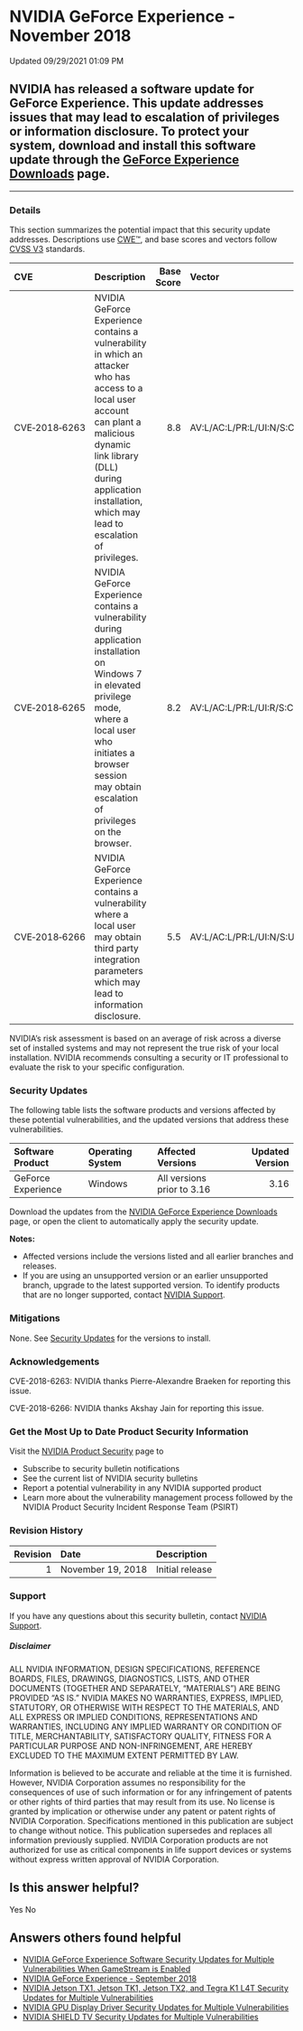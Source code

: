 

 NVIDIA GeForce Experience - November 2018
============================================================




 Updated 09/29/2021 01:09 PM



NVIDIA has released a software update for GeForce Experience. This update addresses issues that may lead to escalation of privileges or information disclosure. To protect your system, download and install this software update through the [GeForce Experience Downloads](https://www.geforce.com/geforce-experience/download) page.
---------------------------------------------------------------------------------------------------------------------------------------------------------------------------------------------------------------------------------------------------------------------------------------------------------------------------------------

 



---




### Details


This section summarizes the potential impact that this security update addresses. Descriptions use [CWE™](https://cwe.mitre.org/), and base scores and vectors follow [CVSS V3](https://www.first.org/cvss/user-guide) standards.


| CVE | Description | Base Score | Vector |
|:--------------|:---------------------------------------------------------------------------------------------------------------------------------------------------------------------------------------------------------------------------------------------|-------------:|:------------------------------------|
| CVE‑2018‑6263 | NVIDIA GeForce Experience contains a vulnerability in which an attacker who has access to a local user account can plant a malicious dynamic link library (DLL) during application installation, which may lead to escalation of privileges. | 8.8 | AV:L/AC:L/PR:L/UI:N/S:C/C:H/I:H/A:H |
| CVE‑2018‑6265 | NVIDIA GeForce Experience contains a vulnerability during application installation on Windows 7 in elevated privilege mode, where a local user who initiates a browser session may obtain escalation of privileges on the browser. | 8.2 | AV:L/AC:L/PR:L/UI:R/S:C/C:H/I:H/A:H |
| CVE‑2018‑6266 | NVIDIA GeForce Experience contains a vulnerability where a local user may obtain third party integration parameters which may lead to information disclosure. | 5.5 | AV:L/AC:L/PR:L/UI:N/S:U/C:H/I:N/A:N |
NVIDIA’s risk assessment is based on an average of risk across a diverse set of installed systems and may not represent the true risk of your local installation. NVIDIA recommends consulting a security or IT professional to evaluate the risk to your specific configuration.


 


### Security Updates


The following table lists the software products and versions affected by these potential vulnerabilities, and the updated versions that address these vulnerabilities.


| Software Product | Operating System | Affected Versions | Updated Version |
|:-------------------|:-------------------|:---------------------------|------------------:|
| GeForce Experience | Windows | All versions prior to 3.16 | 3.16 |
Download the updates from the [NVIDIA GeForce Experience Downloads](http://www.geforce.com/geforce-experience/download) page, or open the client to automatically apply the security update.


**Notes:**


* Affected versions include the versions listed and all earlier branches and releases.
* If you are using an unsupported version or an earlier unsupported branch, upgrade to the latest supported version. To identify products that are no longer supported, contact [NVIDIA Support](http://www.nvidia.com/object/support.html).


### 


### Mitigations


None. See [Security Updates](#security-updates) for the versions to install.


### 


### Acknowledgements


CVE-2018-6263: NVIDIA thanks Pierre-Alexandre Braeken for reporting this issue. 


CVE-2018-6266: NVIDIA thanks Akshay Jain for reporting this issue. 
 


### Get the Most Up to Date Product Security Information


Visit the [NVIDIA Product Security](http://www.nvidia.com/security) page to


* Subscribe to security bulletin notifications
* See the current list of NVIDIA security bulletins
* Report a potential vulnerability in any NVIDIA supported product
* Learn more about the vulnerability management process followed by the NVIDIA Product Security Incident Response Team (PSIRT)


### 


### Revision History


| Revision | Date | Description |
|-----------:|:------------------|:----------------|
| 1 | November 19, 2018 | Initial release |
### 


### Support


If you have any questions about this security bulletin, contact [NVIDIA Support](http://www.nvidia.com/object/support.html).


##### Disclaimer


ALL NVIDIA INFORMATION, DESIGN SPECIFICATIONS, REFERENCE BOARDS, FILES, DRAWINGS, DIAGNOSTICS, LISTS, AND OTHER DOCUMENTS (TOGETHER AND SEPARATELY, “MATERIALS”) ARE BEING PROVIDED “AS IS.” NVIDIA MAKES NO WARRANTIES, EXPRESS, IMPLIED, STATUTORY, OR OTHERWISE WITH RESPECT TO THE MATERIALS, AND ALL EXPRESS OR IMPLIED CONDITIONS, REPRESENTATIONS AND WARRANTIES, INCLUDING ANY IMPLIED WARRANTY OR CONDITION OF TITLE, MERCHANTABILITY, SATISFACTORY QUALITY, FITNESS FOR A PARTICULAR PURPOSE AND NON-INFRINGEMENT, ARE HEREBY EXCLUDED TO THE MAXIMUM EXTENT PERMITTED BY LAW.


Information is believed to be accurate and reliable at the time it is furnished. However, NVIDIA Corporation assumes no responsibility for the consequences of use of such information or for any infringement of patents or other rights of third parties that may result from its use. No license is granted by implication or otherwise under any patent or patent rights of NVIDIA Corporation. Specifications mentioned in this publication are subject to change without notice. This publication supersedes and replaces all information previously supplied. NVIDIA Corporation products are not authorized for use as critical components in life support devices or systems without express written approval of NVIDIA Corporation.










Is this answer helpful?
-----------------------



Yes
No







Answers others found helpful
----------------------------


* [ NVIDIA GeForce Experience Software Security Updates for Multiple Vulnerabilities When GameStream is Enabled](/app/answers/detail/a_id/4685/related/1)
* [ NVIDIA GeForce Experience - September 2018](/app/answers/detail/a_id/4725/related/1)
* [ NVIDIA Jetson TX1, Jetson TK1, Jetson TX2, and Tegra K1 L4T Security Updates for Multiple Vulnerabilities](/app/answers/detail/a_id/4635/related/1)
* [ NVIDIA GPU Display Driver Security Updates for Multiple Vulnerabilities](/app/answers/detail/a_id/4649/related/1)
* [ NVIDIA SHIELD TV Security Updates for Multiple Vulnerabilities](/app/answers/detail/a_id/4631/related/1)








